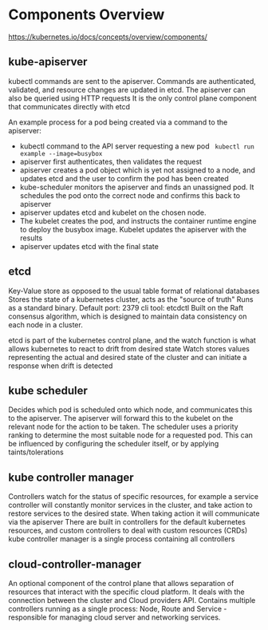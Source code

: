 # Components Overview
https://kubernetes.io/docs/concepts/overview/components/

## kube-apiserver

kubectl commands are sent to the apiserver. Commands are authenticated, validated, and resource changes are updated in etcd. The apiserver can also be queried using HTTP requests
It is the only control plane component that communicates directly with etcd

An example process for a pod being created via a command to the apiserver:
- kubectl command to the API server requesting a new pod ` kubectl run example --image=busybox`
- apiserver first authenticates, then validates the request
- apiserver creates a pod object which is yet not assigned to a node, and updates etcd and the user to confirm the pod has been created
- kube-scheduler monitors the apiserver and finds an unassigned pod. It schedules the pod onto the correct node and confirms this back to apiserver
- apiserver updates etcd and kubelet on the chosen node.
- The kubelet creates the pod, and instructs the container runtime engine to deploy the busybox image. Kubelet updates the apiserver with the results
- apiserver updates etcd with the final state

## etcd

Key-Value store as opposed to the usual table format of relational databases
Stores the state of a kubernetes cluster, acts as the "source of truth"
Runs as a standard binary. Default port: 2379
cli tool: etcdctl
Built on the Raft consensus algorithm, which is designed to maintain data consistency on each node in a cluster.

etcd is part of the kubernetes control plane, and the watch function is what allows kubernetes to react to drift from desired state
Watch stores values representing the actual and desired state of the cluster and can initiate a response when drift is detected

## kube scheduler

Decides which pod is scheduled onto which node, and communicates this to the apiserver. The apiserver will forward this to the kubelet on the relevant node for the action to be taken.
The scheduler uses a priority ranking to determine the most suitable node for a requested pod. This can be influenced by configuring the scheduler itself, or by applying taints/tolerations

## kube controller manager

Controllers watch for the status of specific resources, for example a service controller will constantly monitor services in the cluster, and take action to restore services to the desired state. When taking action it will communicate via the apiserver
There are built in controllers for the default kubernetes resources, and custom controllers to deal with custom resources (CRDs)
kube controller manager is a single process containing all controllers

## cloud-controller-manager

An optional component of the control plane that allows separation of resources that interact with the specific cloud platform.
It deals with the connection between the cluster and Cloud providers API. Contains multiple controllers running as a single process: Node, Route and Service - responsible for managing cloud server and networking services.